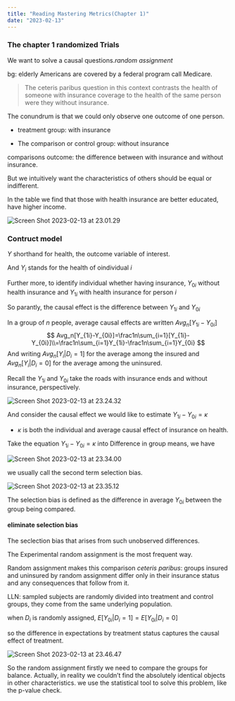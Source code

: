 ```yaml
---
title: "Reading Mastering Metrics(Chapter 1)"
date: "2023-02-13"
---
```


### The chapter 1 randomized Trials

We want to solve a causal questions.*random assignment*

bg: elderly Americans are covered by a federal program call Medicare.

> The ceteris paribus question in this context contrasts the health of someone with insurance coverage to the health of the same person were they without insurance.

The conundrum is that we could only observe one outcome of one person.

- treatment group: with insurance

- The comparison or control group: without insurance 



comparisons outcome: the difference between with insurance and without insurance.

But we intuitively want the characteristics of others should be equal or indifferent.

In the table we find that those with health insurance are better educated, have higher income.

![Screen Shot 2023-02-13 at 23.01.29](https://cheinchi.oss-cn-hangzhou.aliyuncs.com/img/Screen%20Shot%202023-02-13%20at%2023.01.29.png)





### Contruct model

$Y$ shorthand for health, the outcome variable of interest.

And $Y_i$ stands for the health of oindividual $i$

Further more, to identify individual whether having insurance, $Y_{0i}$ without health insurance and $Y_{1i}$ with health insurance for person $i$

So parantly, the causal effect is the difference between $Y_{1i}$ and $Y_{0i}$

In a group of $n$ people, average causal effects are written $Avg_n[Y_{1i}-Y_{0i}]$
$$
Avg_n[Y_{1i}-Y_{0i}]=\frac1n\sum_{i=1}[Y_{1i}-Y_{0i}]\\=\frac1n\sum_{i=1}Y_{1i}-\frac1n\sum_{i=1}Y_{0i}
$$
And writing  $Avg_n[Y_i|D_i=1]$ for the average among the insured and $Avg_n[Y_i|D_i=0]$ for the average among the uninsured.

Recall the $Y_{1i}$ and $Y_{0i}$ take the roads with insurance ends and without insurance, perspectively.

![Screen Shot 2023-02-13 at 23.24.32](https://cheinchi.oss-cn-hangzhou.aliyuncs.com/img/Screen%20Shot%202023-02-13%20at%2023.24.32.png)



And consider the causal effect we would like to estimate $Y_{1i}-Y_{0i}=\kappa$

- $\kappa$ is both the individual and average causal effect of insurance on health.

Take the equation $Y_{1i}-Y_{0i}=\kappa$ into Difference in group means, we have

![Screen Shot 2023-02-13 at 23.34.00](https://cheinchi.oss-cn-hangzhou.aliyuncs.com/img/Screen%20Shot%202023-02-13%20at%2023.34.00.png)

we usually call the second term selection bias.

![Screen Shot 2023-02-13 at 23.35.12](https://cheinchi.oss-cn-hangzhou.aliyuncs.com/img/Screen%20Shot%202023-02-13%20at%2023.35.12.png)

The selection bias is defined as the difference in average $Y_{0i}$ between the group being compared.



#### eliminate selection bias

The seclection bias that arises from such unobserved differences.

The Experimental random assignment is the most frequent way.

Random assignment makes this comparison *ceteris paribus*: groups insured and uninsured by random assignment differ only in their insurance status and any consequences that follow from it.

LLN:  sampled subjects are randomly divided into treatment and control groups, they come from the same underlying population.

when $D_i$ is randomly assigned, $E[Y_{0i}|D_i=1]=E[Y_{0i}|D_i=0]$

so the difference in expectations by treatment status captures the causal effect of treatment.

![Screen Shot 2023-02-13 at 23.46.47](https://cheinchi.oss-cn-hangzhou.aliyuncs.com/img/Screen%20Shot%202023-02-13%20at%2023.46.47.png)





So the random assignment firstly we need to compare the groups for balance. Actually, in reality we couldn’t find the absolutely identical objects in other characteristics. we use the statistical tool to solve this problem, like the p-value check.














